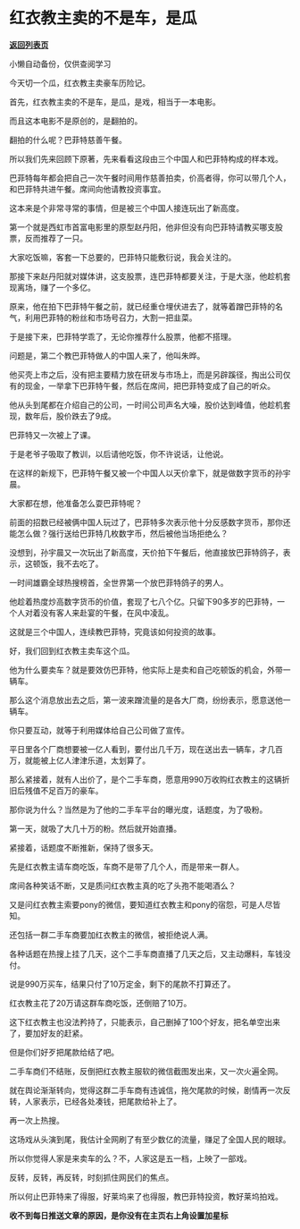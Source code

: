 # 红衣教主卖的不是车，是瓜

[**返回列表页**](/gzh/记忆承载3)

小懒自动备份，仅供查阅学习

今天切一个瓜，红衣教主卖豪车历险记。

首先，红衣教主卖的不是车，是瓜，是戏，相当于一本电影。  

而且这本电影不是原创的，是翻拍的。

翻拍的什么呢？巴菲特慈善午餐。  

所以我们先来回顾下原著，先来看看这段由三个中国人和巴菲特构成的样本戏。  

巴菲特每年都会把自己一次午餐时间用作慈善拍卖，价高者得，你可以带几个人，和巴菲特共进午餐。席间向他请教投资事宜。

这本来是个非常寻常的事情，但是被三个中国人接连玩出了新高度。  

第一个就是西虹市首富电影里的原型赵丹阳，他非但没有向巴菲特请教买哪支股票，反而推荐了一只。

大家吃饭嘛，客套一下总要的，巴菲特只能敷衍说，我会关注的。  

那接下来赵丹阳就对媒体讲，这支股票，连巴菲特都要关注，于是大涨，他趁机套现离场，赚了一个多亿。

原来，他在拍下巴菲特午餐之前，就已经重仓埋伏进去了，就等着蹭巴菲特的名气，利用巴菲特的粉丝和市场号召力，大割一把韭菜。  

于是接下来，巴菲特学乖了，无论你推荐什么股票，他都不搭理。  

问题是，第二个教巴菲特做人的中国人来了，他叫朱晔。

他买壳上市之后，没有把主要精力放在研发与市场上，而是另辟蹊径，掏出公司仅有的现金，一举拿下巴菲特午餐，然后在席间，把巴菲特变成了自己的听众。

他从头到尾都在介绍自己的公司，一时间公司声名大噪，股价达到峰值，他趁机套现，数年后，股价跌去了9成。

巴菲特又一次被上了课。  

于是老爷子吸取了教训，以后请他吃饭，你不许说话，让他说。  

在这样的新规下，巴菲特午餐又被一个中国人以天价拿下，就是做数字货币的孙宇晨。  

大家都在想，他准备怎么耍巴菲特呢？  

前面的招数已经被俩中国人玩过了，巴菲特多次表示他十分反感数字货币，那你还能怎么做？强行送给巴菲特几枚数字币，然后被他当场拒绝么？  

没想到，孙宇晨又一次玩出了新高度，天价拍下午餐后，他直接放巴菲特鸽子，表示，这顿饭，我不去吃了。  

一时间雄霸全球热搜榜首，全世界第一个放巴菲特鸽子的男人。

他趁着热度炒高数字货币的价值，套现了七八个亿。只留下90多岁的巴菲特，一个人对着没有客人来赴宴的午餐，在风中凌乱。

这就是三个中国人，连续教巴菲特，究竟该如何投资的故事。  

好，我们回到红衣教主卖车这个瓜。  

他为什么要卖车？就是要效仿巴菲特，他实际上是卖和自己吃顿饭的机会，外带一辆车。

那么这个消息放出去之后，第一波来蹭流量的是各大厂商，纷纷表示，愿意送他一辆车。

你只要互动，就等于利用媒体给自己公司做了宣传。  

平日里各个厂商想要被一亿人看到，要付出几千万，现在送出去一辆车，才几百万，就能被上亿人津津乐道，太划算了。  

那么紧接着，就有人出价了，是个二手车商，愿意用990万收购红衣教主的这辆折旧后残值不足百万的豪车。

那你说为什么？当然是为了他的二手车平台的曝光度，话题度，为了吸粉。  

第一天，就吸了大几十万的粉。然后就开始直播。

紧接着，话题度不断推新，保持了很多天。  

先是红衣教主请车商吃饭，车商不是带了几个人，而是带来一群人。  

席间各种笑话不断，又是质问红衣教主真的吃了头孢不能喝酒么？  

又是问红衣教主索要pony的微信，要知道红衣教主和pony的宿怨，可是人尽皆知。

还包括一群二手车商要加红衣教主的微信，被拒绝说人满。

各种话题在热搜上挂了几天，这个二手车商直播了几天之后，又主动爆料，车钱没付。  

说是990万买车，结果只付了10万定金，剩下的尾款不打算还了。

红衣教主花了20万请这群车商吃饭，还倒赔了10万。  

这下红衣教主也没法矜持了，只能表示，自己删掉了100个好友，把名单空出来了，要加好友的赶紧。  

但是你们好歹把尾款给结了吧。  

二手车商们不结账，反倒把红衣教主服软的微信截图发出来，又一次火遍全网。  

就在舆论渐渐转向，觉得这群二手车商有违诚信，拖欠尾款的时候，剧情再一次反转，人家表示，已经各处凑钱，把尾款给补上了。  

再一次上热搜。

这场戏从头演到尾，我估计全网刷了有至少数亿的流量，赚足了全国人民的眼球。  

所以你觉得人家是来卖车的么？不，人家这是五一档，上映了一部戏。  

反转，反转，再反转，时刻抓住网民们的焦点。  

所以何止巴菲特来了得服，好莱坞来了也得服，教巴菲特投资，教好莱坞拍戏。

 **收不到每日推送文章的原因，是你没有在主页右上角设置加星标**

